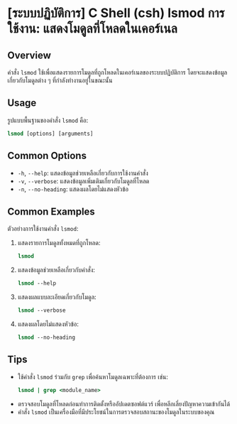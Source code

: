 # [ระบบปฏิบัติการ] C Shell (csh) lsmod การใช้งาน: แสดงโมดูลที่โหลดในเคอร์เนล

## Overview
คำสั่ง `lsmod` ใช้เพื่อแสดงรายการโมดูลที่ถูกโหลดในเคอร์เนลของระบบปฏิบัติการ โดยจะแสดงข้อมูลเกี่ยวกับโมดูลต่าง ๆ ที่กำลังทำงานอยู่ในขณะนั้น

## Usage
รูปแบบพื้นฐานของคำสั่ง `lsmod` คือ:

```csh
lsmod [options] [arguments]
```

## Common Options
- `-h`, `--help`: แสดงข้อมูลช่วยเหลือเกี่ยวกับการใช้งานคำสั่ง
- `-v`, `--verbose`: แสดงข้อมูลเพิ่มเติมเกี่ยวกับโมดูลที่โหลด
- `-n`, `--no-heading`: แสดงผลโดยไม่แสดงหัวข้อ

## Common Examples
ตัวอย่างการใช้งานคำสั่ง `lsmod`:

1. แสดงรายการโมดูลทั้งหมดที่ถูกโหลด:
   ```csh
   lsmod
   ```

2. แสดงข้อมูลช่วยเหลือเกี่ยวกับคำสั่ง:
   ```csh
   lsmod --help
   ```

3. แสดงผลแบบละเอียดเกี่ยวกับโมดูล:
   ```csh
   lsmod --verbose
   ```

4. แสดงผลโดยไม่แสดงหัวข้อ:
   ```csh
   lsmod --no-heading
   ```

## Tips
- ใช้คำสั่ง `lsmod` ร่วมกับ `grep` เพื่อค้นหาโมดูลเฉพาะที่ต้องการ เช่น:
  ```csh
  lsmod | grep <module_name>
  ```
- ตรวจสอบโมดูลที่โหลดก่อนทำการติดตั้งหรืออัปเดตซอฟต์แวร์ เพื่อหลีกเลี่ยงปัญหาความเข้ากันได้
- คำสั่ง `lsmod` เป็นเครื่องมือที่มีประโยชน์ในการตรวจสอบสถานะของโมดูลในระบบของคุณ